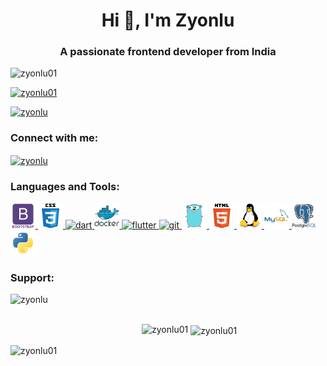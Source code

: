 <h1 align="center">Hi 👋, I'm Zyonlu</h1>
<h3 align="center">A passionate frontend developer from India</h3>

<p align="left"> <img src="https://komarev.com/ghpvc/?username=zyonlu01&label=Profile%20views&color=0e75b6&style=flat" alt="zyonlu01" /> </p>

<p align="left"> <a href="https://github.com/ryo-ma/github-profile-trophy"><img src="https://github-profile-trophy.vercel.app/?username=zyonlu01" alt="zyonlu01" /></a> </p>

<p align="left"> <a href="https://twitter.com/zyonlu" target="blank"><img src="https://img.shields.io/twitter/follow/zyonlu?logo=twitter&style=for-the-badge" alt="zyonlu" /></a> </p>

<h3 align="left">Connect with me:</h3>
<p align="left">
<a href="https://twitter.com/zyonlu" target="blank"><img align="center" src="https://raw.githubusercontent.com/rahuldkjain/github-profile-readme-generator/master/src/images/icons/Social/twitter.svg" alt="zyonlu" height="30" width="40" /></a>
</p>

<h3 align="left">Languages and Tools:</h3>
<p align="left"> <a href="https://getbootstrap.com" target="_blank"> <img src="https://raw.githubusercontent.com/devicons/devicon/master/icons/bootstrap/bootstrap-plain-wordmark.svg" alt="bootstrap" width="40" height="40"/> </a> <a href="https://www.w3schools.com/css/" target="_blank"> <img src="https://raw.githubusercontent.com/devicons/devicon/master/icons/css3/css3-original-wordmark.svg" alt="css3" width="40" height="40"/> </a> <a href="https://dart.dev" target="_blank"> <img src="https://www.vectorlogo.zone/logos/dartlang/dartlang-icon.svg" alt="dart" width="40" height="40"/> </a> <a href="https://www.docker.com/" target="_blank"> <img src="https://raw.githubusercontent.com/devicons/devicon/master/icons/docker/docker-original-wordmark.svg" alt="docker" width="40" height="40"/> </a> <a href="https://flutter.dev" target="_blank"> <img src="https://www.vectorlogo.zone/logos/flutterio/flutterio-icon.svg" alt="flutter" width="40" height="40"/> </a> <a href="https://git-scm.com/" target="_blank"> <img src="https://www.vectorlogo.zone/logos/git-scm/git-scm-icon.svg" alt="git" width="40" height="40"/> </a> <a href="https://golang.org" target="_blank"> <img src="https://raw.githubusercontent.com/devicons/devicon/master/icons/go/go-original.svg" alt="go" width="40" height="40"/> </a> <a href="https://www.w3.org/html/" target="_blank"> <img src="https://raw.githubusercontent.com/devicons/devicon/master/icons/html5/html5-original-wordmark.svg" alt="html5" width="40" height="40"/> </a> <a href="https://www.linux.org/" target="_blank"> <img src="https://raw.githubusercontent.com/devicons/devicon/master/icons/linux/linux-original.svg" alt="linux" width="40" height="40"/> </a> <a href="https://www.mysql.com/" target="_blank"> <img src="https://raw.githubusercontent.com/devicons/devicon/master/icons/mysql/mysql-original-wordmark.svg" alt="mysql" width="40" height="40"/> </a> <a href="https://www.postgresql.org" target="_blank"> <img src="https://raw.githubusercontent.com/devicons/devicon/master/icons/postgresql/postgresql-original-wordmark.svg" alt="postgresql" width="40" height="40"/> </a> <a href="https://www.python.org" target="_blank"> <img src="https://raw.githubusercontent.com/devicons/devicon/master/icons/python/python-original.svg" alt="python" width="40" height="40"/> </a> </p>

<h3 align="left">Support:</h3>
<p><a href="https://www.buymeacoffee.com/zyonlu"> <img align="left" src="https://cdn.buymeacoffee.com/buttons/v2/default-yellow.png" height="50" width="210" alt="zyonlu" /></a></p><br><br>

<p><img align="left" src="https://github-readme-stats.vercel.app/api/top-langs?username=zyonlu01&show_icons=true&theme=cobalt&locale=en&layout=compact" alt="zyonlu01" /></p>

<p>&nbsp;<img align="center" src="https://github-readme-stats.vercel.app/api?username=zyonlu01&show_icons=true&locale=en" alt="zyonlu01" /></p>

<p><img align="center" src="https://github-readme-streak-stats.herokuapp.com/?user=zyonlu01&" alt="zyonlu01" /></p>
